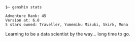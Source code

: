 ```
$~ genshin stats

Adventure Rank: 45
Version at: 6.0
5 stars owned: Traveller, Yumemiku Mizuki, Skirk, Mona
```

Learning to be a data scientist by the way... long time to go.
